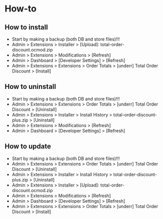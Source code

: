 # How-to

## How to install
* Start by making a backup (both DB and store files)!!!
* Admin > Extensions > Installer > [Upload]: total-order-discount.ocmod.zip
* Admin > Extensions > Modifications > [Refresh]
* Admin > Dashboard > [Developer Settings] > [Refresh]
* Admin > Extensions > Extensions > Order Totals > [underr] Total Order Discount > [Install]

## How to uninstall
* Start by making a backup (both DB and store files)!!!
* Admin > Extensions > Extensions > Order Totals > [underr] Total Order Discount > [Uninstall]
* Admin > Extensions > Installer > Install History > total-order-discount-plus.zip > [Uninstall]
* Admin > Extensions > Modifications > [Refresh]
* Admin > Dashboard > [Developer Settings] > [Refresh]

## How to update
* Start by making a backup (both DB and store files)!!!
* Admin > Extensions > Extensions > Order Totals > [underr] Total Order Discount > [Uninstall]
* Admin > Extensions > Installer > Install History > total-order-discount-plus.zip > [Uninstall]
* Admin > Extensions > Installer > [Upload]: total-order-discount.ocmod.zip
* Admin > Extensions > Modifications > [Refresh]
* Admin > Dashboard > [Developer Settings] > [Refresh]
* Admin > Extensions > Extensions > Order Totals > [underr] Total Order Discount > [Install]


